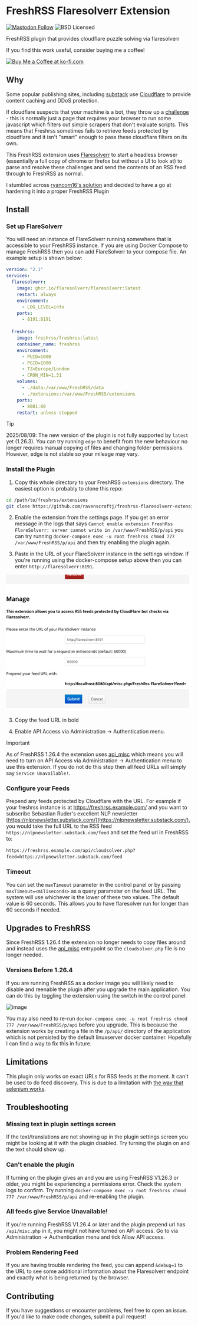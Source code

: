 # FreshRSS Flaresolverr Extension

[![Mastodon Follow](https://img.shields.io/mastodon/follow/114403382982592834?domain=social.lol&style=social)](https://social.lol/@jamesravey) ![BSD Licensed](https://img.shields.io/github/license/ravenscroftj/freshrss-flaresolverr-extension) 

FreshRSS plugin that provides cloudflare puzzle solving via flaresolverr

If you find this work useful, consider buying me a coffee!

<a href='https://ko-fi.com/B0B7J7JYB' target='_blank'><img height='36' style='border:0px;height:36px;' src='https://storage.ko-fi.com/cdn/kofi6.png?v=6' border='0' alt='Buy Me a Coffee at ko-fi.com' /></a>


## Why

Some popular publishing sites, including [substack](https://substack.com/) use [Cloudflare](https://www.cloudflare.com/) to provide content caching and DDoS protection.

If cloudflare suspects that your machine is a bot, they throw up a [challenge](https://developers.cloudflare.com/fundamentals/get-started/concepts/cloudflare-challenges/) - this is normally just a page that requires your browser to run some javascript which filters out simple scrapers that don't evaluate scripts. This means that Freshrss sometimes fails to retrieve feeds protected by cloudflare and it isn't "smart" enough to pass these cloudflare filters on its own.

This FreshRSS extension uses [Flaresolverr](https://github.com/FlareSolverr/FlareSolverr/) to start a headless browser (essentially a full copy of chrome or firefox but without a UI to look at) to parse and resolve these challenges and send the contents of an RSS feed through to FreshRSS as normal.

I stumbled across [ryancom16's solution](https://github.com/FreshRSS/FreshRSS/issues/4323) and decided to have a go at hardening it into a proper FreshRSS Plugin

## Install

### Set up FlareSolverr
You will need an instance of FlareSolverr running somewhere that is accessible to your FreshRSS instance. If you are using Docker Compose to manage FreshRSS then you can add FlareSolverr to your compose file. An example setup is shown below:

```yaml
version: "2.1"
services:
  flaresolverr:
    image: ghcr.io/flaresolverr/flaresolverr:latest
    restart: always
    environment:
      - LOG_LEVEL=info
    ports:
      - 8191:8191

  freshrss:
    image: freshrss/freshrss:latest
    container_name: freshrss
    environment:
      - PUID=1000
      - PGID=1000
      - TZ=Europe/London
      - CRON_MIN=1,31
    volumes:
      - ./data:/var/www/FreshRSS/data
      - ./extensions:/var/www/FreshRSS/extensions 
    ports:
      - 8081:80
    restart: unless-stopped

```

> [!TIP]
> 2025/08/09: The new version of the plugin is not fully supported by `latest` yet (1.26.3). You can try running `edge` to benefit from the new behaviour no longer requires manual copying of files and changing folder permissions. However, edge is not stable so your mileage may vary.

### Install the Plugin

1. Copy this whole directory to your FreshRSS `extensions` directory. The easiest option is probably to clone this repo:

```bash
cd /path/to/freshrss/extensions
git clone https://github.com/ravenscroftj/freshrss-flaresolverr-extension.git
```

2. Enable the extension from the settings page.  If you get an error message in the logs that says `Cannot enable extension FreshRss FlareSolverr: server cannot write in /var/www/FreshRSS/p/api` you can try running `docker-compose exec -u root freshrss chmod 777 /var/www/FreshRSS/p/api` and then try enabling the plugin again.

2. Paste in the URL of your FlareSolverr instance in the settings window. If you're running using the docker-compose setup above then you can enter `http://flaresolverr:8191`. 

![screenshot of the settings window for the plugin](assets/config_screen.png)

3. Copy the feed URL in bold

4. Enable API Access via Administration -> Authentication menu.

> [!IMPORTANT] 
> As of FreshRSS 1.26.4 the extension uses [api_misc](https://freshrss.github.io/FreshRSS/en/developers/03_Backend/05_Extensions.html) which means you will need to turn on API Access via Administration -> Authentication menu to use this extension. If you do not do this step then all feed URLs will simply say `Service Unavailable!`.

### Configure your Feeds

Prepend any feeds protected by Cloudflare with the URL. For example if your freshrss instance is at https://freshrss.example.com/ and you want to subscribe Sebastian Ruder's excellent NLP newsletter [https://nlpnewsletter.substack.com/](https://nlpnewsletter.substack.com/), you would take the full URL to the RSS feed `https://nlpnewsletter.substack.com/feed` and set the feed url in FreshRSS to:

`https://freshrss.example.com/api/cloudsolver.php?feed=https://nlpnewsletter.substack.com/feed`

### Timeout

You can set the `maxTimeout` parameter in the control panel or by passing `maxTimeout=<miliseconds>` as a query parameter on the feed URL. The system will use whichever is the lower of these two values. The default value is 60 seconds. This allows you to have flaresolver run for longer than 60 seconds if needed.

## Upgrades to FreshRSS

Since FreshRSS 1.26.4 the extension no longer needs to copy files around and instead uses the [api_misc](https://freshrss.github.io/FreshRSS/en/developers/03_Backend/05_Extensions.html) entrypoint so the `cloudsolver.php` file is no longer needed.

### Versions Before 1.26.4

If you are running FreshRSS as a docker image you will likely need to disable and reenable the plugin after you upgrade the main application. You can do this by toggling the extension using the switch in the control panel:

![image](https://github.com/user-attachments/assets/604ea7b3-c89e-4ba6-b2fe-27e57acae27c)

You may also need to re-run  `docker-compose exec -u root freshrss chmod 777 /var/www/FreshRSS/p/api` before you upgrade. This is because the extension works by creating a file in the `/p/api/` directory of the application which is not persisted by the default linuxserver docker container. Hopefully I can find a way to fix this in future.

## Limitations

This plugin only works on exact URLs for RSS feeds at the moment. It can't be used to do feed discovery. This is due to a limitation with [the way that selenium works](https://github.com/FlareSolverr/FlareSolverr/blob/master/src/flaresolverr_service.py#L398).

## Troubleshooting

### Missing text in plugin settings screen

If the text/translations are not showing up in the plugin settings screen you might be looking at it with the plugin disabled. Try turning the plugin on and the text should show up.

### Can't enable the plugin

If turning on the plugin gives an and you are using FreshRSS V1.26.3 or older, you might be experiencing a permissions error. Check the system logs to confirm. Try running `docker-compose exec -u root freshrss chmod 777 /var/www/FreshRSS/p/api` and re-enabling the plugin.

### All feeds give Service Unavailable!

If you're running FreshRSS V1.26.4 or later and the plugin prepend url has `/api/misc.php` in it, you might not have turned on API access. Go to via Administration -> Authentication menu and tick Allow API access.

### Problem Rendering Feed

If you are having trouble rendering the feed, you can append `&debug=1` to the URL to see some additional information about the Flaresolverr endpoint and exactly what is being returned by the browser. 

## Contributing

If you have suggestions or encounter problems, feel free to open an issue. If you'd like to make code changes, submit a pull request!
